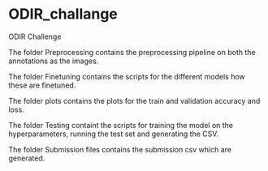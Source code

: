 # ODIR_challange
ODIR Challenge

The folder Preprocessing contains the preprocessing pipeline on both the annotations as the images. 

The folder Finetuning contains the scripts for the different models how these are finetuned.

The folder plots contains the plots for the train and validation accuracy and loss.

The folder Testing containt the scripts for training the model on the hyperparameters, running the test set and generating the CSV.

The folder Submission files contains the submission csv which are generated.
